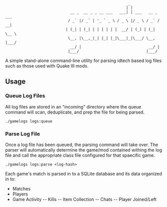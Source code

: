                                                            _
                                                          | |
                                 __ _  __ _ _ __ ___   ___| | ___   __ _ ___
                                / _` |/ _` | '_ ` _ \ / _ \ |/ _ \ / _` / __|
                               | (_| | (_| | | | | | |  __/ | (_) | (_| \__ \
                                \__, |\__,_|_| |_| |_|\___|_|\___/ \__, |___/
                                 __/ |                              __/ |
                                |___/                              |___/


A simple stand-alone command-line utility for parsing idtech  based log files such as those used with Quake III mods.

## Usage

### Queue Log Files

All log files are stored in an "incoming" directory where the queue command will scan, deduplicate, and prep the file for being parsed.

```
./gamelogs logs:queue
```

### Parse Log File

Once a log file has been queued, the parsing command will take over. The parser will automatically determine the game/mod contained withing the log file and call the appropriate class file configured for that spaecific game.

```
./gamelogs logs:parse <log-hash>
```

Each game's match is parsed in to a SQLite database and its data organized in to:
- Matches
- Players
- Game Activity
  -- Kills
  -- Item Collection
  -- Chats
  -- Player Joined/Left

